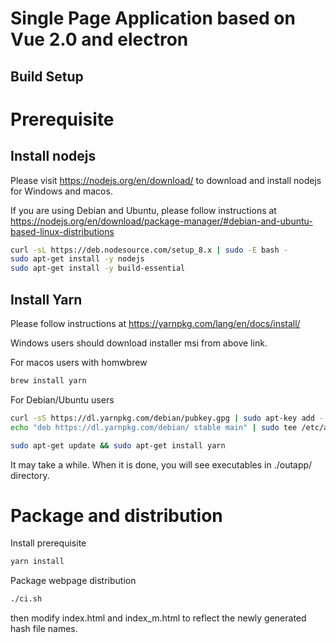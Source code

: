 # Single Page Application based on Vue 2.0 and electron

## Build Setup

# Prerequisite

## Install nodejs

Please visit https://nodejs.org/en/download/ to download and install nodejs for Windows and macos.

If you are using Debian and Ubuntu, please follow instructions at https://nodejs.org/en/download/package-manager/#debian-and-ubuntu-based-linux-distributions

```bash
curl -sL https://deb.nodesource.com/setup_8.x | sudo -E bash -
sudo apt-get install -y nodejs
sudo apt-get install -y build-essential
```

## Install Yarn

Please follow instructions at https://yarnpkg.com/lang/en/docs/install/

Windows users should download installer msi from above link.

For macos users with homwbrew
```bash
brew install yarn
```

For Debian/Ubuntu users
```bash
curl -sS https://dl.yarnpkg.com/debian/pubkey.gpg | sudo apt-key add -
echo "deb https://dl.yarnpkg.com/debian/ stable main" | sudo tee /etc/apt/sources.list.d/yarn.list

sudo apt-get update && sudo apt-get install yarn
```



It may take a while. When it is done, you will see executables in ./outapp/ directory.

# Package and distribution

Install prerequisite
```bash
yarn install
```

Package webpage distribution

```bash
./ci.sh
```
then modify index.html and index_m.html to reflect the newly generated hash file names.

